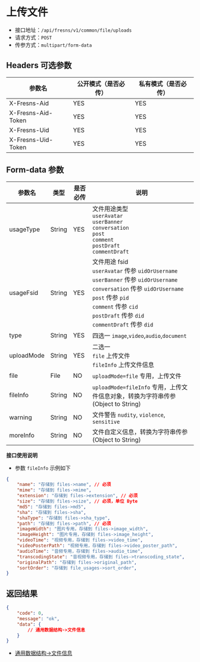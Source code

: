 # 上传文件

- 接口地址：`/api/fresns/v1/common/file/uploads`
- 请求方式：`POST`
- 传参方式：`multipart/form-data`

## Headers 可选参数

| 参数名 | 公开模式（是否必传） | 私有模式（是否必传） |
| --- | --- | --- |
| X-Fresns-Aid | YES | YES |
| X-Fresns-Aid-Token | YES | YES |
| X-Fresns-Uid | YES | YES |
| X-Fresns-Uid-Token | YES | YES |

## Form-data 参数

| 参数名 | 类型 | 是否必传 | 说明 |
| --- | --- | --- | --- |
| usageType | String | YES | 文件用途类型<br>`userAvatar`<br>`userBanner`<br>`conversation`<br>`post`<br>`comment`<br>`postDraft`<br>`commentDraft` |
| usageFsid | String | YES | 文件用途 fsid<br>`userAvatar` 传参 `uidOrUsername`<br>`userBanner` 传参 `uidOrUsername`<br>`conversation` 传参 `uidOrUsername`<br>`post` 传参 `pid`<br>`comment` 传参 `cid`<br>`postDraft` 传参 `did`<br>`commentDraft` 传参 `did` |
| type | String | YES | 四选一 `image`,`video`,`audio`,`document` |
| uploadMode | String | YES | 二选一<br>`file` 上传文件<br>`fileInfo` 上传文件信息 |
| file | File | NO | `uploadMode=file` 专用，上传文件 |
| fileInfo | String | NO | `uploadMode=fileInfo` 专用，上传文件信息对象，转换为字符串传参 (Object to String) |
| warning | String | NO | 文件警告 `nudity`, `violence`, `sensitive` |
| moreInfo | String | NO | 文件自定义信息，转换为字符串传参 (Object to String) |

**接口使用说明**

- 参数 `fileInfo` 示例如下

```json
{
    "name": "存储到 files->name", // 必须
    "mime": "存储到 files->mime",
    "extension": "存储到 files->extension", // 必须
    "size": "存储到 files->size", // 必须，单位 Byte
    "md5": "存储到 files->md5",
    "sha": "存储到 files->sha",
    "shaType": "存储到 files->sha_type",
    "path": "存储到 files->path", // 必须
    "imageWidth": "图片专用，存储到 files->image_width",
    "imageHeight": "图片专用，存储到 files->image_height",
    "videoTime": "视频专用，存储到 files->video_time",
    "videoPosterPath": "视频专用，存储到 files->video_poster_path",
    "audioTime": "音频专用，存储到 files->audio_time",
    "transcodingState": "音视频专用，存储到 files->transcoding_state",
    "originalPath": "存储到 files->original_path",
    "sortOrder": "存储到 file_usages->sort_order",
}
```

## 返回结果

```json
{
    "code": 0,
    "message": "ok",
    "data": {
        // 通用数据结构->文件信息
    }
}
```

- [通用数据结构->文件信息](../../reference/data/file.md)
